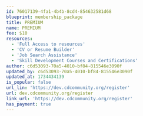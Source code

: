 ```yaml
---
id: 76017139-4fa1-4b4b-8cd4-854632581d68
blueprint: membership_package
title: PREMIUM
name: PREMIUM
fee: $10
resources:
  - 'Full Access to resources'
  - 'CV or Resume Builder'
  - 'Job Search Assistance'
  - 'Skill Development Courses and Certifications'
author: c6d53093-70a5-4010-bf84-815546e3090f
updated_by: c6d53093-70a5-4010-bf84-815546e3090f
updated_at: 1734434139
is_popular: false
url_lin: 'https://dev.cdcommunity.org/register'
url: dev.cdcommunity.org/register
link_url: 'https://dev.cdcommunity.org/register'
has_payment: true
---
```

